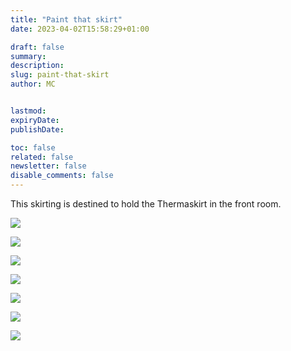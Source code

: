 ```yaml
---
title: "Paint that skirt"
date: 2023-04-02T15:58:29+01:00

draft: false
summary:
description:
slug: paint-that-skirt
author: MC


lastmod:
expiryDate:
publishDate:

toc: false
related: false
newsletter: false
disable_comments: false
---
```

This skirting is destined to hold the Thermaskirt in the front room.

![](/images/9887.jpeg)

![](/images/9888.jpeg)



![](/images/9883.jpeg)


![](/images/9884.jpeg)


![](/images/9885.jpeg)

![](/images/9886.jpeg)


![](/images/9889.jpeg)
